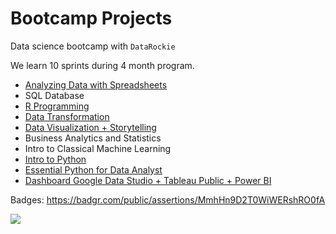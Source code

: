# Bootcamp Projects
Data science bootcamp with `DataRockie`

We learn 10 sprints during 4 month program.

- [Analyzing Data with Spreadsheets](https://github.com/sprasaming/Bootcamp_Projects/tree/main/Project_Spreadsheets)
- SQL Database
- [R Programming](https://github.com/sprasaming/Bootcamp_Projects/tree/main/Project_R%20Programming)
- [Data Transformation](https://github.com/sprasaming/Bootcamp_Projects/tree/main/Project_Data%20Transformation)
- [Data Visualization + Storytelling](https://github.com/sprasaming/Bootcamp_Projects/tree/main/Project_Data%20Visualization%20%2B%20Storytelling)
- Business Analytics and Statistics
- Intro to Classical Machine Learning
- [Intro to Python](https://github.com/sprasaming/Bootcamp_Projects/tree/main/Project_Intro%20to%20Python)
- [Essential Python for Data Analyst](https://github.com/sprasaming/Bootcamp_Projects/tree/main/Project_Essential%20Python%20for%20Data%20Analyst)
- [Dashboard Google Data Studio + Tableau Public + Power BI](https://github.com/sprasaming/Bootcamp_Projects/tree/main/Dashboard%20Google%20Data%20Studio%20%2B%20Tableau%20Public%20%2B%20Power%20BI)

Badges: https://badgr.com/public/assertions/MmhHn9D2T0WiWERshRO0fA


![](https://komarev.com/ghpvc/?username=sprasaming&color=green)
